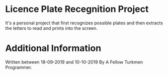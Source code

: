 # Licence Plate Recegnition Project
It's a personal project that first recognizes possible plates and then extracts the letters to read and prints into the screen.
# Additional Information
Written between 18-09-2019 and 10-10-2019 By A Fellow Turkmen Programmer.
